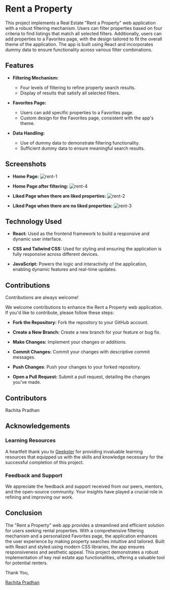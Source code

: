 
# Rent a Property

This project implements a Real Estate "Rent a Property" web application with a robust filtering mechanism. Users can filter properties based on four criteria to find listings that match all selected filters. Additionally, users can add properties to a Favorites page, with the design tailored to fit the overall theme of the application. The app is built using React and incorporates dummy data to ensure functionality across various filter combinations. 

## Features

- **Filtering Mechanism:**
  - Four levels of filtering to refine property search results.
  - Display of results that satisfy all selected filters.

- **Favorites Page:**
  - Users can add specific properties to a Favorites page.
  - Custom design for the Favorites page, consistent with the app's theme.

- **Data Handling:**
  - Use of dummy data to demonstrate filtering functionality.
  - Sufficient dummy data to ensure meaningful search results.
## Screenshots
- **Home Page:**
![rent-1](https://github.com/user-attachments/assets/a37c94ce-f5a5-4da4-a3cf-42961d4aef8f)

- **Home Page after filtering:**
![rent-4](https://github.com/user-attachments/assets/300e28a5-10b3-4efe-84a7-e56a0a7d218f)

- **Liked Page when there are liked properties:**
![rent-2](https://github.com/user-attachments/assets/1feafa79-8468-48e5-a92a-f10995543b60)

- **Liked Page when there are no liked properties:**
![rent-3](https://github.com/user-attachments/assets/9c3f4153-9676-42b7-82b3-b38a692904e2)


## Technology Used
- **React:** Used as the frontend framework to build a responsive and dynamic user interface.

- **CSS and Tailwind CSS:** Used for styling and ensuring the application is fully responsive across different devices.

- **JavaScript:** Powers the logic and interactivity of the application, enabling dynamic features and real-time updates.
## Contributions

Contributions are always welcome!

We welcome contributions to enhance the Rent a Property web application. If you'd like to contribute, please follow these steps:

- **Fork the Repository:** Fork the repository to your GitHub account.

- **Create a New Branch:** Create a new branch for your feature or bug fix.

- **Make Changes:** Implement your changes or additions.

- **Commit Changes:** Commit your changes with descriptive commit messages.

- **Push Changes**: Push your changes to your forked repository.

- **Open a Pull Request:** Submit a pull request, detailing the changes you've made.


## Contributors

Rachita Pradhan
## Acknowledgements
### Learning Resources

A heartfelt thank you to [Geekster](https://www.geekster.in/) for providing invaluable learning resources that equipped us with the skills and knowledge necessary for the successful completion of this project.

### Feedback and Support

We appreciate the feedback and support received from our peers, mentors, and the open-source community. Your insights have played a crucial role in refining and improving our work.



## Conclusion
The "Rent a Property" web app provides a streamlined and efficient solution for users seeking rental properties. With a comprehensive filtering mechanism and a personalized Favorites page, the application enhances the user experience by making property searches intuitive and tailored. Built with React and styled using modern CSS libraries, the app ensures responsiveness and aesthetic appeal. This project demonstrates a robust implementation of key real estate app functionalities, offering a valuable tool for potential renters.

Thank You,

[Rachita Pradhan](@rachitapradhan448@gmail.com)